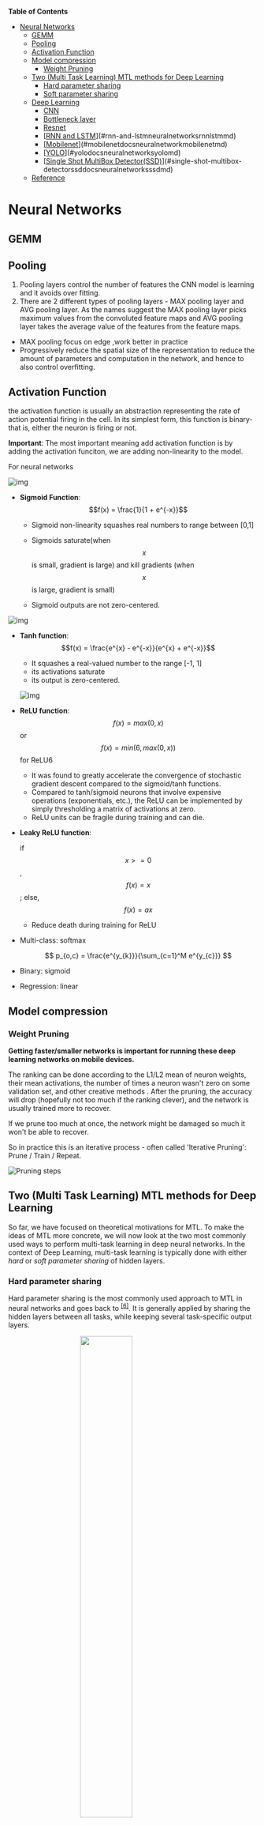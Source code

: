 <!-- markdown-toc start - Don't edit this section. Run M-x markdown-toc-refresh-toc -->

**Table of Contents**

- [Neural Networks](#neural-networks)
  - [GEMM](#gemm)
  - [Pooling](#pooling)
  - [Activation Function](#activation-function)
  - [Model compression](#model-compression)
    - [Weight Pruning](#weight-pruning)
  - [Two (Multi Task Learning) MTL methods for Deep Learning](#two-multi-task-learning-mtl-methods-for-deep-learning)
    - [Hard parameter sharing](#hard-parameter-sharing)
    - [Soft parameter sharing](#soft-parameter-sharing)
  - [Deep Learning](#deep-learning)
    - [CNN](#cnn)
    - [Bottleneck layer](#bottleneck-layer)
    - [Resnet](#resnet)
    - [[RNN and LSTM](Neural_Networks/RNN_LSTM.md)](#rnn-and-lstmneuralnetworksrnnlstmmd)
    - [[Mobilenet](docs/Neural_Network/Mobilenet.md)](#mobilenetdocsneuralnetworkmobilenetmd)
    - [[YOLO](docs/Neural_Networks/YOLO.md)](#yolodocsneuralnetworksyolomd)
    - [[Single Shot MultiBox Detector(SSD)](docs/Neural_Networks/SSD.md)](#single-shot-multibox-detectorssddocsneuralnetworksssdmd)
  - [Reference](#reference)

<!-- markdown-toc end -->

# Neural Networks

## GEMM

## Pooling

1. Pooling layers control the number of features the CNN model is learning and it avoids over fitting.
2. There are 2 different types of pooling layers - MAX pooling layer and AVG pooling layer. As the names suggest the MAX pooling layer picks maximum values from the convoluted feature maps and AVG pooling layer takes the average value of the features from the feature maps.

- MAX pooling focus on edge ,work better in practice
- Progressively reduce the spatial size of the representation to reduce the amount of parameters and computation in the network, and hence to also control overfitting.

## Activation Function

the activation function is usually an abstraction representing the rate of action potential firing in the cell. In its simplest form, this function is binary-that is, either the neuron is firing or not.

**Important**: The most important meaning add activation function is by adding the activation funciton, we are adding non-linearity to the model.

For neural networks

![img](../assets/sigmoid.png)

- **Sigmoid Function**: $$f(x) = \frac{1}{1 + e^{-x}}$$

  - Sigmoid non-linearity squashes real numbers to range between [0,1]

  - Sigmoids saturate(when $$x$$ is small, gradient is large) and kill gradients (when $$x$$ is large, gradient is small)

  - Sigmoid outputs are not zero-centered.

![img](../assets/tanh.png)

- **Tanh function**: $$f(x) = \frac{e^{x} - e^{-x}}{e^{x} + e^{-x}}$$

  - It squashes a real-valued number to the range [-1, 1]
  - its activations saturate
  - its output is zero-centered.

  ![img](../assets/relu.png)

- **ReLU function**: $$f(x)=max(0,x)$$ or $$f(x)=min(6, max(0,x))$$ for ReLU6

  - It was found to greatly accelerate the convergence of stochastic gradient descent compared to the sigmoid/tanh functions.
  - Compared to tanh/sigmoid neurons that involve expensive operations (exponentials, etc.), the ReLU can be implemented by simply thresholding a matrix of activations at zero.
  - ReLU units can be fragile during training and can die.

- **Leaky ReLU function**:

  if $$x >= 0$$ , $$f(x) = x$$; else, $$f(x) = ax$$

  - Reduce death during training for ReLU

- Multi-class: softmax

  $$
  p_{o,c} = \frac{e^{y_{k}}}{\sum_{c=1}^M e^{y_{c}}}
  $$

- Binary: sigmoid

- Regression: linear

## Model compression

### Weight Pruning

**Getting faster/smaller networks is important for running these deep learning networks on mobile devices.**

The ranking can be done according to the L1/L2 mean of neuron weights, their mean activations, the number of times a neuron wasn't zero on some validation set, and other creative methods . After the pruning, the accuracy will drop (hopefully not too much if the ranking clever), and the network is usually trained more to recover.

If we prune too much at once, the network might be damaged so much it won't be able to recover.

So in practice this is an iterative process - often called 'Iterative Pruning': Prune / Train / Repeat.

![Pruning steps](http://jacobgil.github.io/assets/pruning_steps.png)

## Two (Multi Task Learning) MTL methods for Deep Learning

So far, we have focused on theoretical motivations for MTL. To make the ideas of MTL more concrete, we will now look at the two most commonly used ways to perform multi-task learning in deep neural networks. In the context of Deep Learning, multi-task learning is typically done with either _hard_ or _soft parameter sharing_ of hidden layers.

### Hard parameter sharing

Hard parameter sharing is the most commonly used approach to MTL in neural networks and goes back to <sup class="footnote-ref">[[6]](http://ruder.io/multi-task/index.html#fn6)</sup>. It is generally applied by sharing the hidden layers between all tasks, while keeping several task-specific output layers.

<figure>
<img style="width:50%;display:block;margin-left:auto;margin-right:auto;" src="../assets/hard_parameter_sharing.png" alt=""/>
<figcaption style="text-align:center">Figure 1: Hard parameter sharing for multi-task learning in deep neural networks </figcaption>
</figure>

Hard parameter sharing greatly reduces the risk of overfitting. In fact, <sup class="footnote-ref">[[7]](http://ruder.io/multi-task/index.html#fn7)</sup> showed that the risk of overfitting the shared parameters is an order N -- where N is the number of tasks -- smaller than overfitting the task-specific parameters, i.e. the output layers. This makes sense intuitively: The more tasks we are learning simultaneously, the more our model has to find a representation that captures all of the tasks and the less is our chance of overfitting on our original task.

### Soft parameter sharing

In soft parameter sharing on the other hand, each task has its own model with its own parameters. The distance between the parameters of the model is then regularized in order to encourage the parameters to be similar. <sup class="footnote-ref">[[8]](http://ruder.io/multi-task/index.html#fn8)</sup> for instance use the ℓ2<math xmlns="http://www.w3.org/1998/Math/MathML"><msub><mi>ℓ</mi><mn>2</mn></msub></math> norm for regularization, while <sup class="footnote-ref">[[9]](http://ruder.io/multi-task/index.html#fn9)</sup> use the trace norm.

<figure>
<img  style="width:70%;display:block;margin-left:auto;margin-right:auto;" src="../assets/soft_parameter_sharing.png" alt=""/>
<figcaption style="text-align:center">Figure 2: Soft parameter sharing for multi-task learning in deep neural networks </figcaption>
</figure>

The constraints used for soft parameter sharing in deep neural networks have been greatly inspired by regularization techniques for MTL that have been developed for other models, which we will soon discuss.

## Deep Learning

### CNN

The Conv layer is the building block of a Convolutional Network. The Conv layer consists of a set of learnable filters (such as 5 x 5 x 3, width x height x depth). During the forward pass, we slide (or more precisely, convolve) the filter across the input and compute the dot product. Learning happens when the network back propagate the error layer by layer.

Initial layers capture low-level features such as angle and edges, while later layers learn a combination of the low-level features and in the previous layers and can therefore represent higher level feature, such as shape and object parts.

![CNN](../assets/cnn.jpg)

### Bottleneck layer

The bottleneck in a neural network is just a layer (e.g. convolution layer) with less neurons then the layer below or above it. Having such a layer encourages the network to compress feature representations to best fit in the available space, in order to get the best loss during training.

### Resnet

Increasing network depth does not work by simply stacking layers together. Deep networks are hard to train because of the notorious vanishing gradient problem-as the gradient is back-propagated to earlier layers, repeated multiplication may make the gradient infinitively small. As a result, as the network goes deeper, its performance gets saturated or even starts degrading rapidly.

The core idea of ResNet is introducing a so-called shortcut.

- When the input and output are of the same dimensions, we use "identity shortcut connection" that skips one or more layers, as shown in the following figure:

  ![img](https://cdn-images-1.medium.com/max/1500/1*ByrVJspW-TefwlH7OLxNkg.png)

- When the dimensions increase, we consider two options: (A) THe shortcut still performs identity mapping, with extra zero entries padded for increasing dimensions. (B) The projection shortcut is used to match dimensions.

The authors argues that stacking layers shouldn't degrade the network performance, because we could simply stack identity mappings (layer that doesn't do anything) upon the current network, and the resulting architecture would perform the same. This indicates that the deeper model should not produce a training error higher than its shallower counterparts.

### [RNN and LSTM](Neural_Networks/RNN_LSTM.md)

### [Mobilenet](docs/Neural_Network/Mobilenet.md)

### [YOLO](docs/Neural_Networks/YOLO.md)

### [Single Shot MultiBox Detector(SSD)](docs/Neural_Networks/SSD.md)

## Reference

1. [standford cs231 notes](http://cs231n.github.io/)
2. [mobilenet v1](https://arxiv.org/pdf/1704.04861.pdf)
3. [mobilenet v2](https://arxiv.org/pdf/1801.04381.pdf)
4. [yolo v1](https://arxiv.org/pdf/1506.02640.pdf)
5. [yolo 9000](https://arxiv.org/pdf/1612.08242.pdf)
6. [yolo v3](https://pjreddie.com/media/files/papers/YOLOv3.pdf)
7. [real-time-object-detection-with-yolo-yolov2-](https://medium.com/@jonathan_hui/real-time-object-detection-with-yolo-yolov2-28b1b93e2088)

